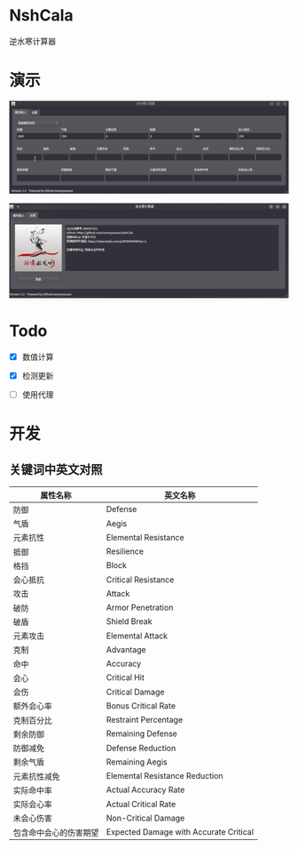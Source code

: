 # NshCala 

逆水寒计算器

# 演示
![](image/Nsh-Calc.gif)

![](image/Nsh-Settings.png)

# Todo
- [x] 数值计算
- [x] 检测更新
- [ ] 使用代理 



# 开发

## 关键词中英文对照
| 属性名称                           | 英文名称                             |
|----------------------------------|------------------------------------|
| 防御                             | Defense                            |
| 气盾                             | Aegis                              |
| 元素抗性                         | Elemental Resistance               |
| 抵御                             | Resilience                         |
| 格挡                             | Block                              |
| 会心抵抗                         | Critical Resistance                |
| 攻击                             | Attack                             |
| 破防                             | Armor Penetration                  |
| 破盾                             | Shield Break                       |
| 元素攻击                         | Elemental Attack                    |
| 克制                             | Advantage                          |
| 命中                             | Accuracy                           |
| 会心                             | Critical Hit                       |
| 会伤                             | Critical Damage                    |
| 额外会心率                        | Bonus Critical Rate                |
| 克制百分比                        | Restraint Percentage               |
| 剩余防御                         | Remaining Defense                  |
| 防御减免                         | Defense Reduction                  |
| 剩余气盾                         | Remaining Aegis                    |
| 元素抗性减免                     | Elemental Resistance Reduction     |
| 实际命中率                       | Actual Accuracy Rate               |
| 实际会心率                       | Actual Critical Rate               |
| 未会心伤害                       | Non-Critical Damage                |
| 包含命中会心的伤害期望           | Expected Damage with Accurate Critical |
